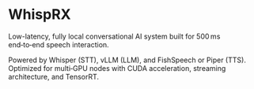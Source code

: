 # WhispRX
Low-latency, fully local conversational AI system built for 500 ms end‑to‑end speech interaction.

Powered by Whisper (STT), vLLM (LLM), and FishSpeech or Piper (TTS).  
Optimized for multi‑GPU nodes with CUDA acceleration, streaming architecture, and TensorRT.
